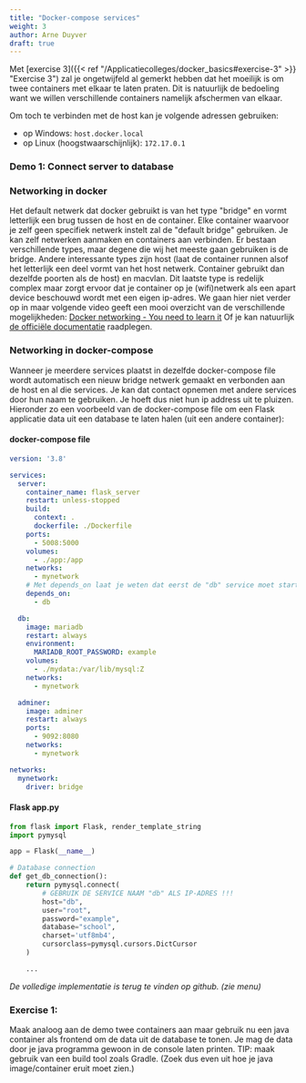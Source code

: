 ```yaml
---
title: "Docker-compose services"
weight: 3
author: Arne Duyver
draft: true
---
```


Met [exercise 3]({{< ref "/Applicatiecolleges/docker_basics#exercise-3" >}} "Exercise 3") zal je ongetwijfeld al gemerkt hebben dat het moeilijk is om twee containers met elkaar te laten praten. Dit is natuurlijk de bedoeling want we willen verschillende containers namelijk afschermen van elkaar. 

Om toch te verbinden met de host kan je volgende adressen gebruiken:
- op Windows: `host.docker.local`
- op Linux (hoogstwaarschijnlijk): `172.17.0.1`

### Demo 1: Connect server to database

### Networking in docker
Het default netwerk dat docker gebruikt is van het type "bridge" en vormt letterlijk een brug tussen de host en de container. Elke container waarvoor je zelf geen specifiek netwerk instelt zal de "default bridge" gebruiken. Je kan zelf netwerken aanmaken en containers aan verbinden. Er bestaan verschillende types, maar degene die wij het meeste gaan gebruiken is de bridge. Andere interessante types zijn host (laat de container runnen alsof het letterlijk een deel vormt van het host netwerk. Container gebruikt dan dezelfde poorten als de host) en macvlan. Dit laatste type is redelijk complex maar zorgt ervoor dat je container op je (wifi)netwerk als een apart device beschouwd wordt met een eigen ip-adres. We gaan hier niet verder op in maar volgende video geeft een mooi overzicht van de verschillende mogelijkheden: [Docker networking - You need to learn it](https://www.youtube.com/watch?v=bKFMS5C4CG0)
Of je kan natuurlijk [de officiële documentatie](https://docs.docker.com/engine/network/) raadplegen.

### Networking in docker-compose
Wanneer je meerdere services plaatst in dezelfde docker-compose file wordt automatisch een nieuw bridge netwerk gemaakt en verbonden aan de host en al die services. Je kan dat contact opnemen met andere services door hun naam te gebruiken. Je hoeft dus niet hun ip address uit te pluizen. Hieronder zo een voorbeeld van de docker-compose file om een Flask applicatie data uit een database te laten halen (uit een andere container):

#### docker-compose file
```yml
version: '3.8'

services:
  server:
    container_name: flask_server
    restart: unless-stopped
    build:
      context: .
      dockerfile: ./Dockerfile
    ports:
      - 5008:5000
    volumes:
      - ./app:/app
    networks:
      - mynetwork
    # Met depends_on laat je weten dat eerst de "db" service moet starten omdat een deel/delen van deze container moeten communiceren met die service
    depends_on:
      - db

  db:
    image: mariadb
    restart: always
    environment:
      MARIADB_ROOT_PASSWORD: example
    volumes:
      - ./mydata:/var/lib/mysql:Z
    networks:
      - mynetwork

  adminer:
    image: adminer
    restart: always
    ports:
      - 9092:8080
    networks:
      - mynetwork

networks:
  mynetwork:
    driver: bridge
```
#### Flask app.py
```python
from flask import Flask, render_template_string
import pymysql

app = Flask(__name__)

# Database connection
def get_db_connection():
    return pymysql.connect(
        # GEBRUIK DE SERVICE NAAM "db" ALS IP-ADRES !!!
        host="db",
        user="root",
        password="example",
        database="school",
        charset='utf8mb4',
        cursorclass=pymysql.cursors.DictCursor
    )

    ...
```

_De volledige implementatie is terug te vinden op github. (zie menu)_



### Exercise 1: 
Maak analoog aan de demo twee containers aan maar gebruik nu een java container als frontend om de data uit de database te tonen. Je mag de data door je java programma gewoon in de console laten printen. TIP: maak gebruik van een build tool zoals Gradle. (Zoek dus even uit hoe je java image/container eruit moet zien.)
